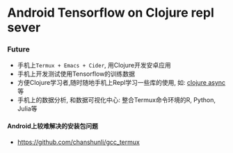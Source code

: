 # Android Tensorflow on Clojure repl sever

### Future
* 手机上`Termux + Emacs + Cider`, 用Clojure开发安卓应用
* 手机上开发测试使用Tensorflow的训练数据
* 方便Clojure学习者,随时随地手机上Repl学习一些库的使用, 如: [clojure async](https://github.com/clojure/core.async)等
* 手机上的数据分析, 和数据可视化中心: 整合Termux命令环境的R, Python, Julia等

#### Android上较难解决的安装包问题
* https://github.com/chanshunli/gcc_termux
